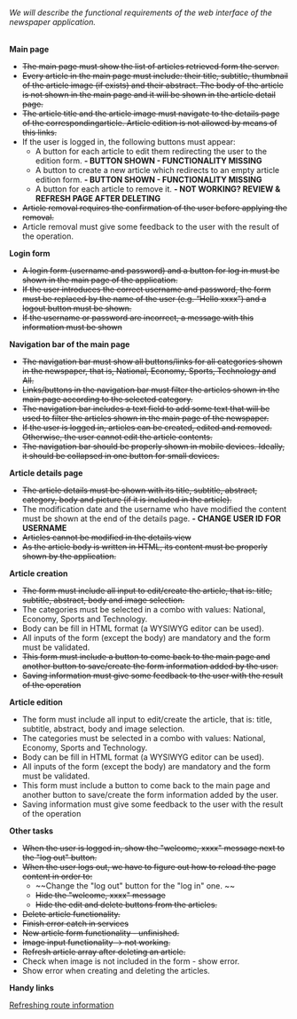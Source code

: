 ###### We will describe the functional requirements of the web interface of the newspaper application.
**Main page**
- ~~The main page must show the list of articles retrieved form the server.~~
- ~~Every article in the main page must include: their title, subtitle, thumbnail of the article image (if exists) and their abstract. The body of the article is not shown in the main page and it will be shown in the article detail page.~~
- ~~The article title and the article image must navigate to the details page of the correspondingarticle. Article edition is not allowed by means of this links.~~
- If the user is logged in, the following buttons must appear:
  - A button for each article to edit them redirecting the user to the edition form. **- BUTTON SHOWN - FUNCTIONALITY MISSING**
  - A button to create a new article which redirects to an empty article edition form. **- BUTTON SHOWN - FUNCTIONALITY MISSING**
  - A button for each article to remove it. **- NOT WORKING? REVIEW & REFRESH PAGE AFTER DELETING**
- ~~Article removal requires the confirmation of the user before applying the removal.~~
- Article removal must give some feedback to the user with the result of the operation.


**Login form**
- ~~A login form (username and password) and a button for log in must be shown in the main page of the application.~~
- ~~If the user introduces the correct username and password, the form must be replaced by the name of the user (e.g. “Hello xxxx”) and a logout button must be shown.~~
- ~~If the username or password are incorrect, a message with this information must be shown~~


**Navigation bar of the main page**
- ~~The navigation bar must show all buttons/links for all categories shown in the newspaper, that is, National, Economy, Sports, Technology and All.~~
- ~~Links/buttons in the navigation bar must filter the articles shown in the main page according to the selected category.~~
- ~~The navigation bar includes a text field to add some text that will be used to filter the articles shown in the main page of the newspaper.~~
- ~~If the user is logged in, articles can be created, edited and removed. Otherwise, the user cannot edit the article contents.~~
- ~~The navigation bar should be properly shown in mobile devices. Ideally, it should be collapsed in one button for small devices.~~


**Article details page**
- ~~The article details must be shown with its title, subtitle, abstract, category, body and picture (if it is included in the article).~~
- The modification date and the username who have modified the content must be shown at the end of the details page. **- CHANGE USER ID FOR USERNAME**
- ~~Articles cannot be modified in the details view~~
- ~~As the article body is written in HTML, its content must be properly shown by the application.~~


**Article creation**
- ~~The form must include all input to edit/create the article, that is: title, subtitle, abstract, body and image selection.~~
- The categories must be selected in a combo with values: National, Economy, Sports and Technology.
- Body can be fill in HTML format (a WYSIWYG editor can be used).
- All inputs of the form (except the body) are mandatory and the form must be validated.
- ~~This form must include a button to come back to the main page and another button to save/create the form information added by the user.~~
- ~~Saving information must give some feedback to the user with the result of the operation~~

**Article edition**
- The form must include all input to edit/create the article, that is: title, subtitle, abstract, body and image selection.
- The categories must be selected in a combo with values: National, Economy, Sports and Technology.
- Body can be fill in HTML format (a WYSIWYG editor can be used).
- All inputs of the form (except the body) are mandatory and the form must be validated.
- This form must include a button to come back to the main page and another button to save/create the form information added by the user.
- Saving information must give some feedback to the user with the result of the operation

**Other tasks**
- ~~When the user is logged in, show the "welcome, xxxx" message next to the "log out" button.~~
- ~~When the user logs out, we have to figure out how to reload the page content in order to:~~
  - ~~Change the "log out" button for the "log in" one. ~~
  - ~~Hide the "welcome, xxxx" message~~
  - ~~Hide the edit and delete buttons from the articles.~~
- ~~Delete article functionality.~~
- ~~Finish error catch in services~~
- ~~New article form functionality - unfinished.~~
- ~~Image input functionality -> not working.~~
- ~~Refresh article array after deleting an article.~~
- Check when image is not included in the form - show error.
- Show error when creating and deleting the articles.


**Handy links**

[Refreshing route information](https://medium.com/angular-in-depth/refresh-current-route-in-angular-512a19d58f6e)
